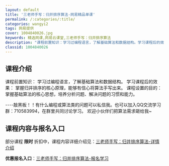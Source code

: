 ```yaml
---
layout: default
title: '三老师手写：归并排序算法-网易精品单课'
permalink: /:categories/:title/
categories: wangyi2
tags: 网易提供
cover: 1004840026.jpg
keywords: 精选网课,网易云课堂,三老师手写：归并排序算法
description: "课程前置知识：学习过编程语言，了解基础算法和数据结构。学习课程后的效果：掌握归并排序的核心原理，能够有信心将算法手写出来。课程设置的目的：掌握基础算法的核心思想，培养分析问题、解决问题的习惯"
classid: 1004840026
---
```


## 课程介绍

课程前置知识：
  学习过编程语言，了解基础算法和数据结构。
学习课程后的效果：
   掌握归并排序的核心原理，能够有信心将算法手写出来。
课程设置的目的：
   掌握基础算法的核心思想，培养分析问题、解决问题的习惯和能力。

----敲黑板！！有什么编程或算法类的问题可以私信我。也可以加入QQ交流学习群：710583994，在群里共同讨论学习。
欢迎小伙伴们把算法需求砸给我~

## 课程内容与报名入口

部分课程 **限时** 折扣中，课程内容详细介绍见：[三老师手写：归并排序算法-详情介绍](https://study.163.com/course/introduction/1004840026.htm?share=1&shareId=1025206652&utm_campaign=share&utm_medium=iphoneShare&utm_source=&utm_u=1025206652)

**优惠报名入口**：[三老师手写：归并排序算法-报名学习](https://study.163.com/course/introduction/1004840026.htm?share=1&shareId=1025206652&utm_campaign=share&utm_medium=iphoneShare&utm_source=&utm_u=1025206652)

